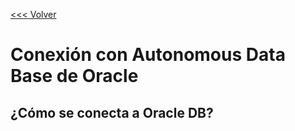 [<<< Volver](/docs/README.md)
# Conexión con Autonomous Data Base de Oracle
## ¿Cómo se conecta a Oracle DB?